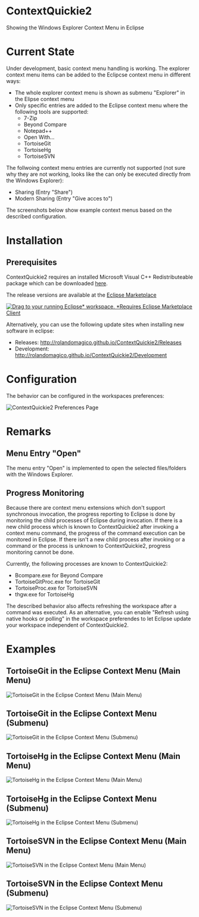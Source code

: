 # ContextQuickie2
Showing the Windows Explorer Context Menu in Eclipse

# Current State
Under development, basic context menu handling is working.
The explorer context menu items can be added to the Eclipcse context menu in different ways:
- The whole explorer context menu is shown as submenu "Explorer" in the Elipse context menu
- Only specific entries are added to the Eclipse context menu where the following tools are supported:
  - 7-Zip
  - Beyond Compare
  - Notepad++
  - Open With...
  - TortoiseGit
  - TortoiseHg
  - TortoiseSVN
  
The follwoing context menu entries are currently not supported (not sure why they are not working, looks like the can only be executed directly from the Windows Explorer):
- Sharing (Entry "Share")
- Modern Sharing (Entry "Give acces to")

The screenshots below show example context menus based on the described configuration.

# Installation

## Prerequisites

ContextQuickie2 requires an installed Microsoft Visual C++ Redistributeable package which can be downloaded [here](https://support.microsoft.com/en-in/help/2977003/the-latest-supported-visual-c-downloads).

The release versions are available at the [Eclipse Marketplace](https://marketplace.eclipse.org/content/contextquickie2)

[![Drag to your running Eclipse* workspace. *Requires Eclipse Marketplace Client](https://marketplace.eclipse.org/sites/all/themes/solstice/public/images/marketplace/btn-install.svg)](http://marketplace.eclipse.org/marketplace-client-intro?mpc_install=5305264 "Drag to your running Eclipse* workspace. *Requires Eclipse Marketplace Client")

Alternatively, you can use the following update sites when installing new software in eclipse:
* Releases: http://rolandomagico.github.io/ContextQuickie2/Releases
* Development: http://rolandomagico.github.io/ContextQuickie2/Development

# Configuration

The behavior can be configured in the workspaces preferences:

![ContextQuickie2 Preferences Page](https://github.com/RolandoMagico/ContextQuickie2/raw/main/Images/EclipseExample_Preferences.png)

# Remarks
## Menu Entry "Open"
The menu entry "Open" is implemented to open the selected files/folders with the Windows Explorer.

## Progress Monitoring
Because there are context menu extensions which don't support synchronous invocation, the progress reporting to Eclipse is done by monitoring the child processes of Eclipse during invocation.
If there is a new child process which is known to ContextQuickie2 after invoking a context menu command, the progress of the command execution can be monitored in Eclipse.
If there isn't a new child process after invoking or a command or the process is unknown to ContextQuickie2, progress monitoring cannot be done.

Currently, the following processes are known to ContextQuickie2:
- Bcompare.exe for Beyond Compare
- TortoiseGitProc.exe for TortoiseGit
- TortoiseProc.exe for TortoiseSVN
- thgw.exe for TortoiseHg

The described behavior also affects refreshing the workspace after a command was executed. As an alternative, you can enable "Refresh using native hooks or polling" in the workspace preferendes to let Eclipse update your workspace independent of ContextQuickie2.

# Examples

## TortoiseGit in the Eclipse Context Menu (Main Menu)

![TortoiseGit in the Eclipse Context Menu (Main Menu)](https://github.com/RolandoMagico/ContextQuickie2/raw/main/Images/EclipseExample_TortoiseGit_MainMenu.png)

## TortoiseGit in the Eclipse Context Menu (Submenu)

![TortoiseGit in the Eclipse Context Menu (Submenu)](https://github.com/RolandoMagico/ContextQuickie2/raw/main/Images/EclipseExample_TortoiseGit.png)

## TortoiseHg in the Eclipse Context Menu (Main Menu)

![TortoiseHg in the Eclipse Context Menu (Main Menu)](https://github.com/RolandoMagico/ContextQuickie2/raw/main/Images/EclipseExample_TortoiseHg_MainMenu.png)

## TortoiseHg in the Eclipse Context Menu (Submenu)

![TortoiseHg in the Eclipse Context Menu (Submenu)](https://github.com/RolandoMagico/ContextQuickie2/raw/main/Images/EclipseExample_TortoiseHg.png)

## TortoiseSVN in the Eclipse Context Menu (Main Menu)

![TortoiseSVN in the Eclipse Context Menu (Main Menu)](https://github.com/RolandoMagico/ContextQuickie2/raw/main/Images/EclipseExample_TortoiseSVN_MainMenu.png)

## TortoiseSVN in the Eclipse Context Menu (Submenu)

![TortoiseSVN in the Eclipse Context Menu (Submenu)](https://github.com/RolandoMagico/ContextQuickie2/raw/main/Images/EclipseExample_TortoiseSVN.png)
